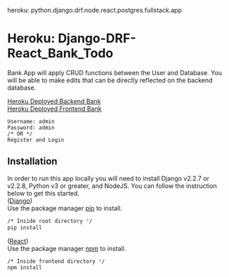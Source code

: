 heroku: python.django.drf.node.react.postgres.fullstack.app

# Heroku: Django-DRF-React_Bank_Todo
Bank App will apply CRUD functions between the User and Database. You will be able to make edits that can be directly reflected on the backend database.

[Heroku Deployed Backend Bank](https://bank-bankend.herokuapp.com/)<br>
[Heroku Deployed Frontend Bank](https://grace-bank-frontend.herokuapp.com/login)

```
Username: admin
Password: admin
/* OR */
Register and Login
```

## Installation 
In order to run this app locally you will need to install Django v2.2.7 or v2.2.8, Python v3 or greater, and NodeJS. You can follow the instruction below to get this started.<br>
([Django](https://www.djangoproject.com/)) <br>
Use the package manager [pip](https://pip.pypa.io/en/stable/) to install.

```bash
/* Inside root directory */
pip install
```
([React](https://reactjs.org/)) <br> 
Use the package manager [npm](https://www.npmjs.com/get-npm) to install.
```bash
/* Inside frontend directory */
npm install
```
